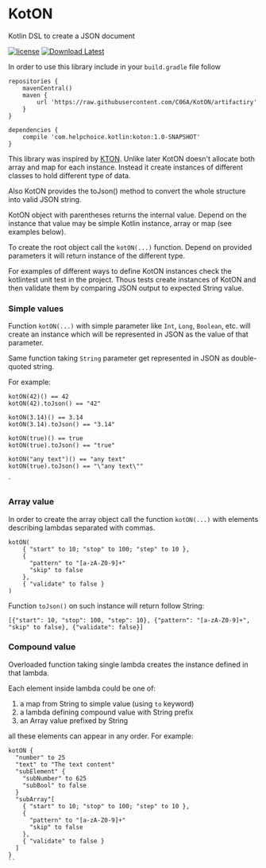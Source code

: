 # KotON
Kotlin DSL to create a JSON document

[![license](https://img.shields.io/github/license/C06A/KotON.svg)](https://github.com/C06A/KotON/blob/master/LICENSE)
[![Download Latest](https://img.shields.io/badge/download-1.0--SNAPSHOT-yellow.svg)](https://raw.githubusercontent.com/C06A/KotON/artifactiry/com/helpchoice/kotlin/koton/1.0-SNAPSHOT/koton-1.0-SNAPSHOT.jar)

In order to use this library include in your `build.gradle` file follow

```$groovy
repositories {
    mavenCentral()
    maven {
        url 'https://raw.githubusercontent.com/C06A/KotON/artifactiry'
    }
}

dependencies {
    compile 'com.helpchoice.kotlin:koton:1.0-SNAPSHOT'
}

```

This library was inspired by [KTON](https://github.com/Jire/KTON). Unlike later
KotON doesn't allocate both array and map for each instance. Instead it create
instances of different classes to hold different type of data.

Also KotON provides the toJson() method to convert the whole structure into valid
JSON string.

KotON object with parentheses returns the internal value. Depend on the instance that value
may be simple Kotlin instance, array or map (see examples below).

To create the root object call the `kotON(...)` function. Depend on provided parameters
it will return instance of the different type.

For examples of different ways to define KotON instances check the kotlintest unit test
in the project. Thous tests create instances of KotON and then validate them by comparing
JSON output to expected String value. 

### Simple values

Function `kotON(...)` with simple parameter like `Int`, `Long`, `Boolean`, etc. will create
an instance which will be represented in JSON as the value of that parameter.

Same function taking `String` parameter get represented in JSON as double-quoted string.

For example:

```$Kotlin
kotON(42)() == 42
kotON(42).toJson() == "42"

kotON(3.14)() == 3.14
kotON(3.14).toJson() == "3.14"

kotON(true)() == true
kotON(true).toJson() == "true"

kotON("any text")() == "any text"
kotON(true).toJson() == "\"any text\""
```
`

### Array value

In order to create the array object call the function `kotON(...)` with elements describing lambdas
separated with commas.

```$Kotlin
kotON(
    { "start" to 10; "stop" to 100; "step" to 10 },
    {
      "pattern" to "[a-zA-Z0-9]+"
      "skip" to false
    },
    { "validate" to false }
)
```

Function `toJson()` on such instance will return follow String:

```$xslt
[{"start": 10, "stop": 100, "step": 10}, {"pattern": "[a-zA-Z0-9]+", "skip" to false}, {"validate": false}]
```

### Compound value

Overloaded function taking single lambda creates the instance defined in that lambda.

Each element inside lambda could be one of:

1. a map from String to simple value (using `to` keyword)
1. a lambda defining compound value with String prefix
1. an Array value prefixed by String

all these elements can appear in any order. For example:

```$Kotlin
kotON {
  "number" to 25
  "text" to "The text content"
  "subElement" {
    "subNumber" to 625
    "subBool" to false
  }
  "subArray"[
    { "start" to 10; "stop" to 100; "step" to 10 },
    {
      "pattern" to "[a-zA-Z0-9]+"
      "skip" to false
    },
    { "validate" to false }
  ]
}
``
